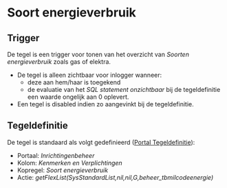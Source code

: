 # Soort energieverbruik

## Trigger

De tegel is een trigger voor tonen van het overzicht van _Soorten energieverbruik_ zoals gas of elektra.

- De tegel is alleen zichtbaar voor inlogger wanneer:
  - deze aan hem/haar is toegekend
  - de evaluatie van het _SQL statement onzichtbaar_ bij de tegeldefinitie een waarde ongelijk aan 0 oplevert.
- Een tegel is disabled indien zo aangevinkt bij de tegeldefinitie.

## Tegeldefinitie

De tegel is standaard als volgt gedefinieerd ([Portal Tegeldefinitie](/docs/instellen_inrichten/portaldefinitie/portal_tegel.md)):

- Portaal: _Inrichtingenbeheer_
- Kolom: _Kenmerken en Verplichtingen_
- Kopregel: _Soort energieverbruik_
- Actie: _getFlexList(SysStandardList,nil,nil,G,beheer_tbmilcodeenergie)_
